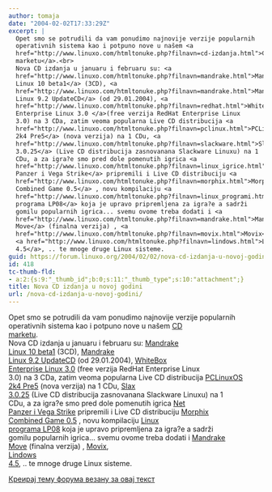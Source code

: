 ```yaml
---
author: tomaja
date: "2004-02-02T17:33:29Z"
excerpt: |
  Opet smo se potrudili da vam ponudimo najnovije verzije popularnih
  operativnih sistema kao i potpuno nove u našem <a
  href="http://www.linuxo.com/htmltonuke.php?filnavn=cd-izdanja.html">CD
  marketu</a>.<br>
  Nova CD izdanja u januaru i februaru su: <a
  href="http://www.linuxo.com/htmltonuke.php?filnavn=mandrake.html">Mandrake
  Linux 10 beta1</a> (3CD), <a
  href="http://www.linuxo.com/htmltonuke.php?filnavn=mandrake.html">Mandrake
  Linux 9.2 UpdateCD</a> (od 29.01.2004), <a
  href="http://www.linuxo.com/htmltonuke.php?filnavn=redhat.html">WhiteBox
  Enterprise Linux 3.0 </a>(free verzija RedHat Enterprise Linux
  3.0) na 3 CDa, zatim veoma popularna Live CD distribucija <a
  href="http://www.linuxo.com/htmltonuke.php?filnavn=pclinux.html">PCLinuxOS
  2k4 Pre5</a> (nova verzija) na 1 CDu, <a
  href="http://www.linuxo.com/htmltonuke.php?filnavn=slackware.html">Slax
  3.0.25</a> (Live CD distribucija zasnovanana Slackware Linuxu) na 1
  CDu, a za igra?e smo pred dole pomenutih igrica <a
  href="http://www.linuxo.com/htmltonuke.php?filnavn=linux_igrice.html">Net
  Panzer i Vega Strike</a> pripremili i Live CD distribuciju <a
  href="http://www.linuxo.com/htmltonuke.php?filnavn=morphix.html">Morphix
  Combined Game 0.5</a> , novu kompilaciju <a
  href="http://www.linuxo.com/htmltonuke.php?filnavn=linux_programi.html">Linux
  programa LP08</a> koja je upravo pripremljena za igra?e a sadrži
  gomilu popularnih igrica... svemu ovome treba dodati i <a
  href="http://www.linuxo.com/htmltonuke.php?filnavn=mandrake.html">Mandrake
  Move</a> (finalna verzija) , <a
  href="http://www.linuxo.com/htmltonuke.php?filnavn=movix.html">Movix</a>,
  <a href="http://www.linuxo.com/htmltonuke.php?filnavn=lindows.html">Lindows
  4.5</a>, .. te mnoge druge Linux sisteme.
guid: https://forum.linuxo.org/2004/02/02/nova-cd-izdanja-u-novoj-godini/
id: 418
tc-thumb-fld:
- a:2:{s:9:"_thumb_id";b:0;s:11:"_thumb_type";s:10:"attachment";}
title: Nova CD izdanja u novoj godini
url: /nova-cd-izdanja-u-novoj-godini/
---
```

Opet smo se potrudili da vam ponudimo najnovije verzije popularnih  
operativnih sistema kao i potpuno nove u našem [CD  
marketu](http://www.linuxo.com/htmltonuke.php?filnavn=cd-izdanja.html).  
Nova CD izdanja u januaru i februaru su: [Mandrake  
Linux 10 beta1](http://www.linuxo.com/htmltonuke.php?filnavn=mandrake.html) (3CD), [Mandrake  
Linux 9.2 UpdateCD](http://www.linuxo.com/htmltonuke.php?filnavn=mandrake.html) (od 29.01.2004), [WhiteBox  
Enterprise Linux 3.0](http://www.linuxo.com/htmltonuke.php?filnavn=redhat.html) (free verzija RedHat Enterprise Linux  
3.0) na 3 CDa, zatim veoma popularna Live CD distribucija [PCLinuxOS  
2k4 Pre5](http://www.linuxo.com/htmltonuke.php?filnavn=pclinux.html) (nova verzija) na 1 CDu, [Slax  
3.0.25](http://www.linuxo.com/htmltonuke.php?filnavn=slackware.html) (Live CD distribucija zasnovanana Slackware Linuxu) na 1  
CDu, a za igra?e smo pred dole pomenutih igrica [Net  
Panzer i Vega Strike](http://www.linuxo.com/htmltonuke.php?filnavn=linux_igrice.html) pripremili i Live CD distribuciju [Morphix  
Combined Game 0.5](http://www.linuxo.com/htmltonuke.php?filnavn=morphix.html) , novu kompilaciju [Linux  
programa LP08](http://www.linuxo.com/htmltonuke.php?filnavn=linux_programi.html) koja je upravo pripremljena za igra?e a sadrži  
gomilu popularnih igrica&#8230; svemu ovome treba dodati i [Mandrake  
Move](http://www.linuxo.com/htmltonuke.php?filnavn=mandrake.html) (finalna verzija) , [Movix](http://www.linuxo.com/htmltonuke.php?filnavn=movix.html),  
[Lindows  
4.5](http://www.linuxo.com/htmltonuke.php?filnavn=lindows.html), .. te mnoge druge Linux sisteme.<!--break-->

[Креирај тему форума везану за овај текст](https://linuxo.org/nova-tema-na-forumu/?se_pid=418)
